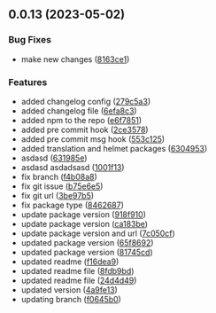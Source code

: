 ## 0.0.13 (2023-05-02)


### Bug Fixes

* make new changes ([8163ce1](https://gitlab.com/paras205/boilerplate-react/commit/8163ce19682282a56ec66b05c7982c4c0ea66a03))


### Features

* added changelog config ([279c5a3](https://gitlab.com/paras205/boilerplate-react/commit/279c5a390733d22ac30f057c9e9846f199fbee9a))
* added changelog file ([6efa8c3](https://gitlab.com/paras205/boilerplate-react/commit/6efa8c392d643c4cafd0392bd097aa4246406179))
* added npm to the repo ([e6f7851](https://gitlab.com/paras205/boilerplate-react/commit/e6f7851b6cf1d187a61d5c43bf0bb8662e444b19))
* added pre commit hook ([2ce3578](https://gitlab.com/paras205/boilerplate-react/commit/2ce35786780d0909eab7c5257209209a727f6593))
* added pre commit msg hook ([553c125](https://gitlab.com/paras205/boilerplate-react/commit/553c1255a178d94718ce8ba25dcdb25de7fe23fb))
* added translation and helmet packages ([6304953](https://gitlab.com/paras205/boilerplate-react/commit/630495315d5a928b6f31651aed1f174a39e9053b))
* asdasd ([631985e](https://gitlab.com/paras205/boilerplate-react/commit/631985e38b10f766686da8d8d2b06df0e07091bc))
* asdasd asdadsasd ([1001f13](https://gitlab.com/paras205/boilerplate-react/commit/1001f13948ea564beab5160b38a785bba3a89e40))
* fix branch ([f4b08a8](https://gitlab.com/paras205/boilerplate-react/commit/f4b08a86df2a157ed895629fd1feac09796022a8))
* fix git issue ([b75e6e5](https://gitlab.com/paras205/boilerplate-react/commit/b75e6e5ef9ae609f6a298acae54c9efecd42af15))
* fix git url ([3be97b5](https://gitlab.com/paras205/boilerplate-react/commit/3be97b51015bbd97bb45fee6e9404b39927a2cd4))
* fix package type ([8462687](https://gitlab.com/paras205/boilerplate-react/commit/8462687a53f050de76d9b8b2f4b1ec9c696d46d3))
* update package version ([918f910](https://gitlab.com/paras205/boilerplate-react/commit/918f91014be14dfa61c968def485c38d671ca594))
* update package version ([ca183be](https://gitlab.com/paras205/boilerplate-react/commit/ca183be5bcff3b570ef238a58a8c032ce7ab617d))
* update package version and url ([7c050cf](https://gitlab.com/paras205/boilerplate-react/commit/7c050cff43e37f5757b0e48d5dd28f7bc633e07c))
* updated package version ([65f8692](https://gitlab.com/paras205/boilerplate-react/commit/65f86928c175f5770982b5c62d4e8dea58f3a592))
* updated package version ([81745cd](https://gitlab.com/paras205/boilerplate-react/commit/81745cdab728d23db320502a7d8eed52289c982d))
* updated readme ([f16dea9](https://gitlab.com/paras205/boilerplate-react/commit/f16dea932daccd6531bc9fb6eb63fbe28c5beb91))
* updated readme file ([8fdb9bd](https://gitlab.com/paras205/boilerplate-react/commit/8fdb9bd52eba68f07475ce4e5a468622cf410a1c))
* updated readme file ([24d4d49](https://gitlab.com/paras205/boilerplate-react/commit/24d4d498bb443dca59ee82d37d7fe560b156c093))
* updated version ([4a9fe13](https://gitlab.com/paras205/boilerplate-react/commit/4a9fe13c4f070b7dcb29206681eb28f5a549a6b6))
* updating branch ([f0645b0](https://gitlab.com/paras205/boilerplate-react/commit/f0645b072539876aed398a0dad9fb03eb4799f7f))



